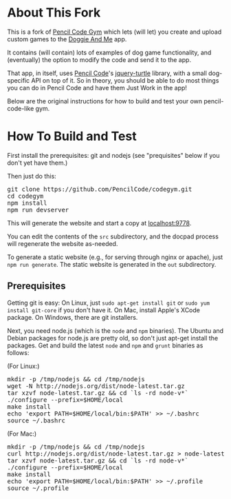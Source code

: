 
About This Fork
===============

This is a fork of [Pencil Code Gym](https://github.com/PencilCode/codegym) which lets (will let) you create and upload custom games to the [Doggie And Me](https://github.com/yanamal/DoggieAndMe) app.

It contains (will contain) lots of examples of dog game functionality, and (eventually) the option to modify the code and send it to the app.

That app, in itself, uses [Pencil Code](http://pencilcode.net/)'s [jquery-turtle](https://github.com/PencilCode/jquery-turtle) library, with a small dog-specific API on top of it. So in theory, you should be able to do most things you can do in Pencil Code and have them Just Work in the app!

Below are the original instructions for how to build and test your own pencil-code-like gym.

How To Build and Test
=====================
First install the prerequisites: git and nodejs (see "prequisites"
below if you don't yet have them.)

Then just do this:

<pre>
git clone https://github.com/PencilCode/codegym.git
cd codegym
npm install
npm run devserver
</pre>

This will generate the website and start a copy at
[localhost:9778](http://localhost:9778/).

You can edit the contents of the `src` subdirectory, and the
docpad process will regenerate the website as-needed.

To generate a static website (e.g., for serving through nginx or apache),
just `npm run generate`.  The static website is generated in the
`out` subdirectory.

Prerequisites
-------------

Getting git is easy:  On Linux, just `sudo apt-get install git` or
`sudo yum install git-core` if you don't have it.  On Mac, install
Apple's XCode package.  On Windows, there are git installers.

Next, you need node.js (which is the `node` and `npm` binaries).
The Ubuntu and Debian packages for node.js are pretty old, so don't
just apt-get install the packages.  Get and build the latest `node` and
`npm` and `grunt` binaries as follows:

(For Linux:)

<pre>
mkdir -p /tmp/nodejs && cd /tmp/nodejs
wget -N http://nodejs.org/dist/node-latest.tar.gz
tar xzvf node-latest.tar.gz && cd `ls -rd node-v*`
./configure --prefix=$HOME/local
make install
echo 'export PATH=$HOME/local/bin:$PATH' &gt;&gt; ~/.bashrc
source ~/.bashrc
</pre>

(For Mac:)

<pre>
mkdir -p /tmp/nodejs && cd /tmp/nodejs
curl http://nodejs.org/dist/node-latest.tar.gz > node-latest.tar.gz
tar xzvf node-latest.tar.gz && cd `ls -rd node-v*`
./configure --prefix=$HOME/local
make install
echo 'export PATH=$HOME/local/bin:$PATH' &gt;&gt; ~/.profile
source ~/.profile
</pre>


